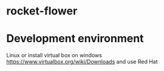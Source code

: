 # rocket-flower

<h1>Development environment</h1>

Linux or install virtual box on windows https://www.virtualbox.org/wiki/Downloads and use Red Hat
